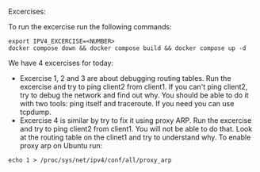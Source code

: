 Excercises:

To run the excercise run the following commands:
```
export IPV4_EXCERCISE=<NUMBER>
docker compose down && docker compose build && docker compose up -d
```

We have 4 excercises for today:
* Excercise 1, 2 and 3 are about debugging routing tables. Run the excercise and try to ping client2 from client1. If you can't ping client2, try to debug the network and find out why.
You should be able to do it with two tools: ping itself and traceroute. If you need you can use tcpdump.
* Excercise 4 is similar by try to fix it using proxy ARP. Run the excercise and try to ping client2 from client1. You will not be able to do that. Look at the routing table on the clinet1 and try to understand why. To enable proxy arp on Ubuntu run:
```
echo 1 > /proc/sys/net/ipv4/conf/all/proxy_arp
```
